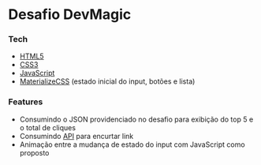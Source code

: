 # Desafio DevMagic

### Tech

- [HTML5]
- [CSS3]
- [JavaScript]
- [MaterializeCSS] (estado inicial do input, botões e lista)

### Features

- Consumindo o JSON providenciado no desafio para exibição do top 5 e o total de cliques
- Consumindo [API] para encurtar link
- Animação entre a mudança de estado do input com JavaScript como proposto

[materializecss]: https://materializecss.com/
[html5]: https://developer.mozilla.org/en-US/docs/Web/Guide/HTML/HTML5
[css3]: https://developer.mozilla.org/en-US/docs/Web/CSS
[javascript]: https://developer.mozilla.org/en-US/docs/Web/JavaScript
[api]: https://is.gd/
